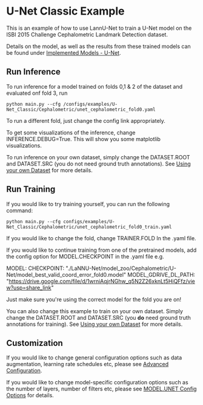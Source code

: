 # U-Net Classic Example

This is an example of how to use LannU-Net to train a U-Net model on the ISBI 2015 Challenge Cephalometric Landmark Detection dataset. 

Details on the model, as well as the results from these trained models can be found under [Implemented Models - U-Net](../../../documentation/readme/implemented_models.md#U-Net).

## Run Inference
To run inference for a model trained on folds 0,1 & 2 of the dataset and evaluated onf fold 3, run

    python main.py --cfg /configs/examples/U-Net_Classic/Cephalometric/unet_cephalometric_fold0.yaml

To run a different fold, just change the config link appropriately.

To get some visualizations of the inference, change INFERENCE.DEBUG=True. This will show you some matplotlib visualizations.


To run inference on your own dataset, simply change the DATASET.ROOT and DATASET.SRC (you do not need ground truth annotations). See [Using your own Dataset](../../../documentation/readme/using_own_dataset.md) for more details.


## Run Training

If you would like to try training yourself, you can run the following command:

    python main.py --cfg configs/examples/U-Net_Classic/Cephalometric/unet_cephalometric_fold0_train.yaml

If you would like to change the fold, change TRAINER.FOLD In the .yaml file.

If you would like to continue training from one of the pretrained models, add the config option for MODEL.CHECKPOINT in the .yaml file e.g.

MODEL:
  CHECKPOINT: "./LaNNU-Net/model_zoo/Cephalometric/U-Net/model_best_valid_coord_error_fold0.model"
  MODEL_GDRIVE_DL_PATH: "https://drive.google.com/file/d/1wrniAqjrNGhw_q5N2Z26xknLt5HiQFfz/view?usp=share_link"

Just make sure you're using the correct model for the fold you are on!

You can also change this example to train on your own dataset. Simply change the DATASET.ROOT and DATASET.SRC (you **do** need ground truth annotations for training). See [Using your own Dataset](../../../documentation/readme/using_own_dataset.md) for more details.


## Customization

If you would like to change general configuration options such as data augmentation, learning rate schedules etc, please see [Advanced Configuration](../../../documentation/readme/advanced_yaml_config.md).

If you would like to change model-specific configuration options such as the number of layers, number of filters etc, please see [MODEL.UNET Config Options](../../../documentation/readme/advanced_yaml_config.md#modelunet) for details.